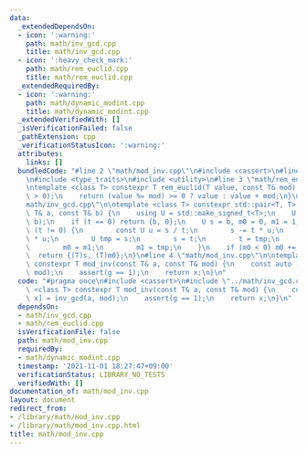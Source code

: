```yaml
---
data:
  _extendedDependsOn:
  - icon: ':warning:'
    path: math/inv_gcd.cpp
    title: math/inv_gcd.cpp
  - icon: ':heavy_check_mark:'
    path: math/rem_euclid.cpp
    title: math/rem_euclid.cpp
  _extendedRequiredBy:
  - icon: ':warning:'
    path: math/dynamic_modint.cpp
    title: math/dynamic_modint.cpp
  _extendedVerifiedWith: []
  _isVerificationFailed: false
  _pathExtension: cpp
  _verificationStatusIcon: ':warning:'
  attributes:
    links: []
  bundledCode: "#line 2 \"math/mod_inv.cpp\"\n#include <cassert>\n#line 2 \"math/inv_gcd.cpp\"\
    \n#include <type_traits>\n#include <utility>\n#line 3 \"math/rem_euclid.cpp\"\n\
    \ntemplate <class T> constexpr T rem_euclid(T value, const T& mod) {\n    assert(mod\
    \ > 0);\n    return (value %= mod) >= 0 ? value : value + mod;\n}\n#line 5 \"\
    math/inv_gcd.cpp\"\n\ntemplate <class T> constexpr std::pair<T, T> inv_gcd(const\
    \ T& a, const T& b) {\n    using U = std::make_signed_t<T>;\n    U t = rem_euclid(a,\
    \ b);\n    if (t == 0) return {b, 0};\n    U s = b, m0 = 0, m1 = 1;\n    while\
    \ (t != 0) {\n        const U u = s / t;\n        s -= t * u;\n        m0 -= m1\
    \ * u;\n        U tmp = s;\n        s = t;\n        t = tmp;\n        tmp = m0;\n\
    \        m0 = m1;\n        m1 = tmp;\n    }\n    if (m0 < 0) m0 += b / s;\n  \
    \  return {(T)s, (T)m0};\n}\n#line 4 \"math/mod_inv.cpp\"\n\ntemplate <class T>\
    \ constexpr T mod_inv(const T& a, const T& mod) {\n    const auto [g, x] = inv_gcd(a,\
    \ mod);\n    assert(g == 1);\n    return x;\n}\n"
  code: "#pragma once\n#include <cassert>\n#include \"../math/inv_gcd.cpp\"\n\ntemplate\
    \ <class T> constexpr T mod_inv(const T& a, const T& mod) {\n    const auto [g,\
    \ x] = inv_gcd(a, mod);\n    assert(g == 1);\n    return x;\n}\n"
  dependsOn:
  - math/inv_gcd.cpp
  - math/rem_euclid.cpp
  isVerificationFile: false
  path: math/mod_inv.cpp
  requiredBy:
  - math/dynamic_modint.cpp
  timestamp: '2021-11-01 18:27:47+09:00'
  verificationStatus: LIBRARY_NO_TESTS
  verifiedWith: []
documentation_of: math/mod_inv.cpp
layout: document
redirect_from:
- /library/math/mod_inv.cpp
- /library/math/mod_inv.cpp.html
title: math/mod_inv.cpp
---
```


